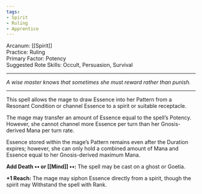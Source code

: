 ```yaml
---
tags:
- Spirit
- Ruling
- Apprentice
---
```


Arcanum: [[Spirit]]\
Practice: Ruling\
Primary Factor: Potency\
Suggested Rote Skills: Occult, Persuasion, Survival

---

_A wise master knows that sometimes she must reward rather than punish._

---

This spell allows the mage to draw Essence into her Pattern from a Resonant Condition or channel Essence to a spirit or suitable receptacle.

The mage may transfer an amount of Essence equal to the spell’s Potency. However, she cannot channel more Essence per turn than her Gnosis-derived Mana per turn rate.

Essence stored within the mage’s Pattern remains even after the Duration expires; however, she can only hold a combined amount of Mana and Essence equal to her Gnosis-derived maximum Mana.

**Add Death •• or [[Mind]] ••:** The spell may be cast on a ghost or Goetia.

**+1 Reach:** The mage may siphon Essence directly from a spirit, though the spirit may Withstand the spell with Rank.